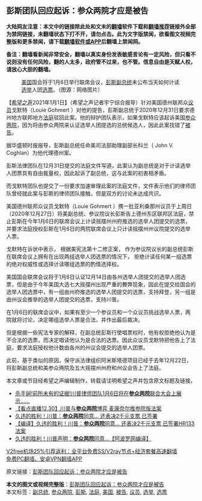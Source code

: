  <h2>彭斯团队回应起诉：参众两院才应是被告</h2> <p class="notice"><b>大陆网友注意：本文中的链接除此处和文末的<a href="https://github.com/bannedbook/fanqiang" >翻墙</a>软件下载和<a href="https://github.com/killgcd/justmysocks/blob/master/README.md">翻墙推荐</a>链接外全部为禁网链接，未翻墙状态下打不开，请勿点击。此为文字版禁闻，欲看图文视频完整版和更多禁闻，请下载<a href="https://github.com/bannedbook/fanqiang">翻墙软件或APP</a>后翻墙上禁闻网。</p><p>备注：翻墙看新闻非常安全，翻墙以真实身份发表敏感言论有一定风险，但只看不说则没有任何风险，翻的人太多，政府管不过来，也不管。信息自由是天赋人权，请放心大胆的翻墙。</b></p>  <div class="entry"> <figure> <p><figcaption><a href="https://www.bannedbook.org/bnews/tag/%e7%be%8e%e5%9b%bd/" class="st_tag internal_tag" rel="tag" title="标签 美国 下的日志">美国</a>国会将于1月6日举行联席会议，<a href="https://www.bannedbook.org/bnews/tag/%e5%bd%ad%e6%96%af/" class="st_tag internal_tag" rel="tag" title="标签 彭斯 下的日志">彭斯</a><a href="https://www.bannedbook.org/bnews/tag/%e5%89%af%e6%80%bb%e7%bb%9f/" class="st_tag internal_tag" rel="tag" title="标签 副总统 下的日志">副总统</a>未公布当天如何计读<a href="https://www.bannedbook.org/bnews/tag/%e9%80%89%e4%b8%be/" class="st_tag internal_tag" rel="tag" title="标签 选举 下的日志">选举</a>人团<a href="https://www.bannedbook.org/bnews/tag/%E9%80%89%E7%A5%A8/" class="st_tag internal_tag" rel="tag" title="标签 选票 下的日志">选票</a>。（图源：网络图片）</figcaption></figure> <p>【<span class='wp_keywordlink_affiliate'><a href="https://www.soundofhope.org" title="希望之声" target="_blank">希望之声</a></span>2021年1月1日】（希望之声记者宇宁综合报导）针对美国德州联邦众<a href="https://www.bannedbook.org/bnews/tag/%e8%ae%ae%e5%91%98/" class="st_tag internal_tag" rel="tag" title="标签 议员 下的日志">议员</a>戈默特（Louie Gohmert ）对他的提告，彭斯副总统于2020年12月31日要求德州地方联邦地方<a href="https://www.bannedbook.org/bnews/tag/%e6%b3%95%e5%ba%ad/" class="st_tag internal_tag" rel="tag" title="标签 法庭 下的日志">法庭</a>驳回此案。他的辩护团队表示，如果戈默特应该起诉美国<a href="https://www.bannedbook.org/bnews/tag/%e5%8f%82%e4%bc%97%e4%b8%a4%e9%99%a2/" class="st_tag internal_tag" rel="tag" title="标签 参众两院 下的日志">参众两院</a>，因为将由参众两院来认证选举人团提选的总统候选人，因此此案找错了<a href="https://www.bannedbook.org/bnews/tag/%E8%A2%AB%E5%91%8A/" class="st_tag internal_tag" rel="tag" title="标签 被告 下的日志">被告</a>。 </p> <p>据华盛顿时报报导，彭斯副总统任命美司法部助理副部长科兰（ John V. Coghlan）为他代理德州案。</p> <p>彭斯法律团队在12月31日提交的法庭文件写道，此案认为副总统是对于计读选举人团票具有自由裁量权，因此起诉了副总统，这与此案的初衷相矛盾。</p> <p>而戈默特团队也提交了一份要求加速审理此案的法庭文件，文件表示他们的律师团队曾经就此案与彭斯的律师团队接触，但是双方的讨论未达成共识。</p>  <p>美国德州联邦众议员戈默特（Louie Gohmert ）携一批亚利桑那州议员于上周日（2020年12月27日）将美副总统、参议院议长彭斯告上德州东区联邦区法庭，禁止彭斯在今年1月6日的联席会议上计读摇摆州州府推选的选举人团提交的选票，并要求法庭授权彭斯在1月6日的两院联席会议上只计读摇摆州州议院提交的选举人票。</p> <p>戈默特在诉状中表示， 根据美宪法第十二修正案， 作为参议院议长的副总统彭斯在联席会议上拥有在出现两组选举人团选票的情况下， 拒绝计读任何某一组选票的绝对权威性或选择计读哪组选票的酌情选择权。 </p> <p>美国国会联席会议将于1月6日认证12月14日由各州选举人团提交的选举人团选票，但是由于今年美国大选七大摇摆州出现严重的舞弊现象，因此在提交给国会的选举人团选票中，有一组由州府推选的选举人团提交的选票，支持拜登，另一组是由州议会推举的选举人团提交的选票，支持川普。</p> <p>在1月6日的联席会议中，如果有至少一个参议员和一个众议员挑战选举人票，两院就将讨论，决定哪组选举人票是合法，并作出最后裁决。</p>  <p>但是根据一些宪法专家的解释，在副总统彭斯行使唱票权时，他有权拒绝他认为是不合法的选票，而决定唱读他认为是合法的选票。因此众议员戈默特把他告上了法庭，要求法庭授权他计数由各州的州议会提交的选举人团票。</p> <p>此前，基于类似的原因，保守派法律组织阿米斯塔德项目已经于去年12月22日， 将彭斯副总统和美参众两院及五大摇摆州州府和州议会告上了法庭。</p> <p>本文章或节目经希望之声编辑制作，转载请注明希望之声并包含原文标题及链接。</p> <ul class='op-related-articles' title='相关阅读'> <li><a href='https://www.bannedbook.org/bnews/bannedvideo/20201231/1458611.html' target='_blank'>杀手锏!前所未有的证据!川普律师团队1月6日将在<b>参众两院</b>联合大会上展示……</a></li> <li><a href='https://www.bannedbook.org/bnews/bannedvideo/20201231/1458170.html' target='_blank'>【看点直播12.30】川普与<b>参众两院</b>博弈 麦康奈尔推参院版法案</a></li> <li><a href='https://www.bannedbook.org/bnews/taiwannews/20201229/1456748.html' target='_blank'>久违的胜利！川普：<b>参众两院</b>同意… 还表决2千元支票 已签署</a></li> <li><a href='https://www.bannedbook.org/bnews/bannedvideo/20201228/1456620.html' target='_blank'>【编译】久违的胜利！川普：<b>参众两院</b>同意… 还表决2千元支票 已签署HR133法案</a></li> <li><a href='https://www.bannedbook.org/bnews/topimagenews/20201228/1456342.html' target='_blank'>久违的胜利！川普声明：<b>参众两院</b>同意…【阿波罗网编译】</a></li> </ul> <p class="texttj"> <a href="https://www.bannedbook.org/forum23/topic22702.html" target="_blank">V2free机场25%引荐返利：全平台免费SS/V2ray节点+经济套餐高速翻墙</a><br/> <a href="https://github.com/bannedbook/fanqiang/wiki/%E7%A6%81%E9%97%BB%E7%BD%91%E5%AE%89%E5%8D%93%E7%BF%BB%E5%A2%99%E6%96%B0%E9%97%BBAPP" target="_blank">免费PC翻墙、安卓VPN翻墙APP</a></p><p>原文链接：<a class="src_link"  href="https://www.soundofhope.org/post/459326" target="_blank">彭斯团队回应起诉：参众两院才应是被告</a></p> <a name='sharetosocial'></a>       <div><b>本文的图文或视频完整版</b>：<a href='https://www.bannedbook.org/bnews/comments/20210101/1459179.html'>彭斯团队回应起诉：参众两院才应是被告</a></div>  </div><!--END ENTRY--> <div class="postfooter"> <div>本文标签：<a href="https://www.bannedbook.org/bnews/tag/%e5%89%af%e6%80%bb%e7%bb%9f/" rel="tag">副总统</a>, <a href="https://www.bannedbook.org/bnews/tag/%e5%8f%82%e4%bc%97%e4%b8%a4%e9%99%a2/" rel="tag">参众两院</a>, <a href="https://www.bannedbook.org/bnews/tag/%e5%bd%ad%e6%96%af/" rel="tag">彭斯</a>, <a href="https://www.bannedbook.org/bnews/tag/%e6%b3%95%e5%ba%ad/" rel="tag">法庭</a>, <a href="https://www.bannedbook.org/bnews/tag/%e7%be%8e%e5%9b%bd/" rel="tag">美国</a>, <a href="https://www.bannedbook.org/bnews/tag/%E8%A2%AB%E5%91%8A/" rel="tag">被告</a>, <a href="https://www.bannedbook.org/bnews/tag/%e8%ae%ae%e5%91%98/" rel="tag">议员</a>, <a href="https://www.bannedbook.org/bnews/tag/%e9%80%89%e4%b8%be/" rel="tag">选举</a>, <a href="https://www.bannedbook.org/bnews/tag/%E9%80%89%E7%A5%A8/" rel="tag">选票</a></div>  </div><!--END POSTFOOTER--> 